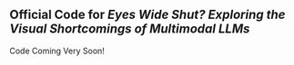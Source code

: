 ## Official Code for *Eyes Wide Shut? Exploring the Visual Shortcomings of Multimodal LLMs*

Code Coming Very Soon!
